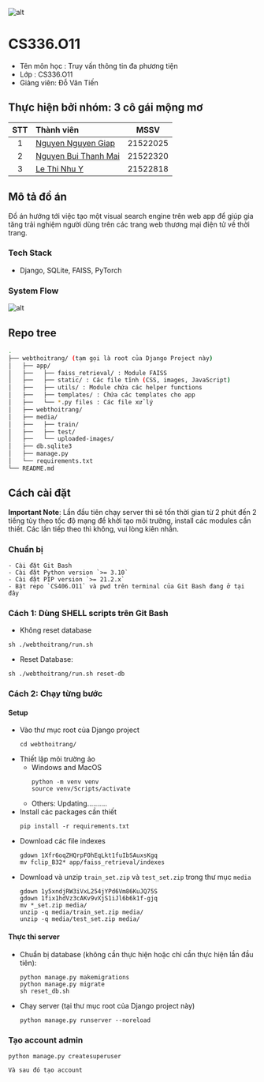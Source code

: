 ![alt](https://www.uit.edu.vn/sites/vi/files/banner_uit.png)

# CS336.O11

- Tên môn học : Truy vấn thông tin đa phương tiện
- Lớp : CS336.O11
- Giảng viên: Đỗ Văn Tiến

## Thực hiện bởi nhóm: **3 cô gái mộng mơ**

| STT | Thành viên                                        |   MSSV   |
| :-: | :------------------------------------------------ | :------: |
|  1  | [Nguyen Nguyen Giap](https://github.com/Paignn)   | 21522025 |
|  2  | [Nguyen Bui Thanh Mai](https://github.com/mainbt) | 21522320 |
|  3  | [Le Thi Nhu Y](https://github.com/lethinhuy203)   | 21522818 |

## Mô tả đồ án

Đồ án hướng tới việc tạo một visual search engine trên web app để giúp gia tăng trải nghiệm người dùng trên các trang web thương mại điện tử về thời trang.

### Tech Stack

- Django, SQLite, FAISS, PyTorch

### System Flow

![alt](https://i.ibb.co/X4KT6R7/System-Design-System-Flow.png)

## Repo tree

```bash
.
├── webthoitrang/ (tạm gọi là root của Django Project này)
│   ├── app/
│   ├──   ├── faiss_retrieval/ : Module FAISS
│   ├──   ├── static/ : Các file tĩnh (CSS, images, JavaScript)
│   ├──   ├── utils/ : Module chứa các helper functions
│   ├──   ├── templates/ : Chứa các templates cho app
│   ├──   └── *.py files : Các file xử lý
│   ├── webthoitrang/
│   ├── media/
│   ├──   ├── train/
│   ├──   ├── test/
│   ├──   └── uploaded-images/
│   ├── db.sqlite3
│   ├── manage.py
│   └── requirements.txt
└── README.md
```

## **Cách cài đặt**

**Important Note**: Lần đầu tiên chạy server thì sẽ tốn thời gian từ 2 phút đến 2 tiếng tùy theo tốc độ mạng để khởi tạo môi trường, install các modules cần thiết. Các lần tiếp theo thì không, vui lòng kiên nhẫn.

### **Chuẩn bị**

    - Cài đặt Git Bash
    - Cài đặt Python version `>= 3.10`
    - Cài đặt PIP version `>= 21.2.x`
    - Bật repo `CS406.O11` và pwd trên terminal của Git Bash đang ở tại đây

### **Cách 1**: Dùng SHELL scripts trên Git Bash

- Không reset database

```
sh ./webthoitrang/run.sh
```

- Reset Database:

```
sh ./webthoitrang/run.sh reset-db
```

### **Cách 2**: Chạy từng bước

#### Setup

- Vào thư mục root của Django project
  ```
  cd webthoitrang/
  ```
- Thiết lập môi trường ảo
  - Windows and MacOS
    ```
    python -m venv venv
    source venv/Scripts/activate
    ```
  - Others: Updating..........
- Install các packages cần thiết
  ```
  pip install -r requirements.txt
  ```
- Download các file indexes
  ```
  gdown 1Xfr6oqZHQrpFOhEqLkt1fuIbSAuxsKgq
  mv fclip_B32* app/faiss_retrieval/indexes
  ```
- Download và unzip `train_set.zip` và `test_set.zip` trong thư mục `media`
  ```
  gdown 1y5xndjRW3iVxL254jYPd6Vm86KuJQ75S
  gdown 1fix1hdVz3cAKv9vXjS1iJl6b6k1f-gjq
  mv *_set.zip media/
  unzip -q media/train_set.zip media/
  unzip -q media/test_set.zip media/
  ```

#### Thực thi server

- Chuẩn bị database (không cần thực hiện hoặc chỉ cần thực hiện lần đầu tiên):
  ```
  python manage.py makemigrations
  python manage.py migrate
  sh reset_db.sh
  ```
- Chạy server (tại thư mục root của Django project này)
  ```
  python manage.py runserver --noreload
  ```

### **Tạo account admin**

    python manage.py createsuperuser

    Và sau đó tạo account
